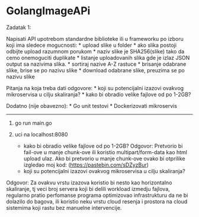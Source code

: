 # GolangImageAPi

Zadatak 1:

Napisati API upotrebom standardne biblioteke ili u frameworku po izboru koji ima sledece mogucnosti:
    * upload slike u folder
        * ako slika postoji odbijte upload razumnom porukom
        * naziv slike je SHA256(slike) tako da cemo onemoguciti duplikate
    * listanje uploadovanih slika gde je izlaz JSON output sa nazivima slika.
    * sortiraj nazive A-Z rastuce
    * brisanje odabrane slike, brise se po nazivu slike
    * download odabrane slike, preuzima se po nazivu slike

Pitanja na koja treba dati odgovore:
    * koji su potencijalni izazovi ovakvog mikroservisa u cilju skaliranja?
    * kako bi obradio velike fajlove od po 1-2GB?

Dodatno (nije obavezno):
    * Go unit testovi
    * Dockerizovati mikroservis



------------------------------------------------------------------------------------------------------------------------
1. go run main.go
2. uci na localhost:8080


    * kako bi obradio velike fajlove od po 1-2GB?
Odgovor: Pretvorio bi fail-ove u manje chunk-ove ili koristio multipart/form-data kao html upload ulaz.
Ako bi pretvorio u manje chunk-ove ovako bi otprilike izgledao moj kod:
(https://pastebin.com/sDZyzBur)
    * koji su potencijalni izazovi ovakvog mikroservisa u cilju skaliranja?

Odgovor:
Za ovakvu vrstu izazova koristio bi nesto kao horizontalno skaliranje, tj veci broj servera koji bi delili workload izmedju fajlova, regularno pratio perfomanse programa optimizovao infrastrukturu da ne bi dolazilo do bagova, ili koristio neku vrstu cloud resenja i prostora na cloud sistemima koji rastu bez manuelne intervencije.
